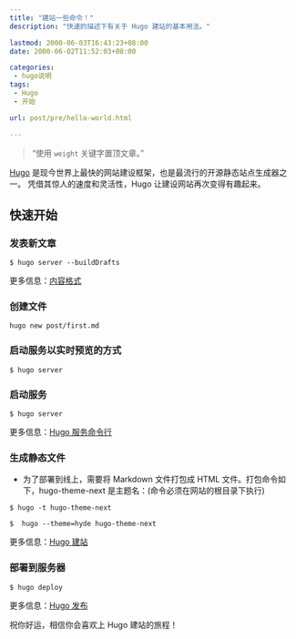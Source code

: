 ```yaml
---
title: "建站一些命令！"
description: "快速的描述下有关于 Hugo 建站的基本用法。"

lastmod: 2000-06-03T16:43:23+08:00
date: 2000-06-02T11:52:03+08:00

categories:
 - hugo说明
tags:
 - Hugo
 - 开始

url: post/pre/hello-world.html

---
```


> “使用 `weight` 关键字置顶文章。”

[Hugo](https://gohugo.io/) 是现今世界上最快的网站建设框架，也是最流行的开源静态站点生成器之一。 凭借其惊人的速度和灵活性，Hugo 让建设网站再次变得有趣起来。

<!--more-->

## 快速开始

### 发表新文章

```shell
$ hugo server --buildDrafts
```

更多信息：[内容格式](https://gohugo.io/content-management/formats/)

### 创建文件
```shell
hugo new post/first.md
```

### 启动服务以实时预览的方式

```shell
$ hugo server
```

### 启动服务

```shell
$ hugo server
```

更多信息：[Hugo 服务命令行](https://gohugo.io/commands/hugo_server/)

### 生成静态文件
- 为了部署到线上，需要将 Markdown 文件打包成 HTML 文件。打包命令如下，hugo-theme-next 是主题名：(命令必须在网站的根目录下执行)

```shell
$ hugo -t hugo-theme-next
```
```shell
$  hugo --theme=hyde hugo-theme-next
```


更多信息：[Hugo 建站](https://gohugo.io/commands/hugo/)

### 部署到服务器

```language
$ hugo deploy
```

更多信息：[Hugo 发布](https://gohugo.io/commands/hugo_deploy/)

祝你好运，相信你会喜欢上 Hugo 建站的旅程！